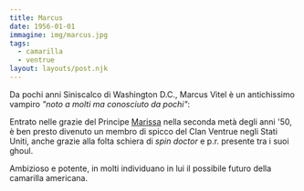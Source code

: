 ```yaml
---
title: Marcus
date: 1956-01-01
immagine: img/marcus.jpg
tags:
  - camarilla
  - ventrue
layout: layouts/post.njk
---
```


Da pochi anni Siniscalco di Washington D.C., Marcus Vitel è un antichissimo vampiro _"noto a molti ma conosciuto da pochi"_: 

Entrato nelle grazie del Principe [Marissa](/database/marissa) nella seconda metà degli anni '50, è ben presto divenuto un membro di spicco del Clan Ventrue negli Stati Uniti, anche grazie alla folta schiera di _spin doctor_ e p.r. presente tra i suoi ghoul.

Ambizioso e potente, in molti individuano in lui il possibile futuro della camarilla americana.